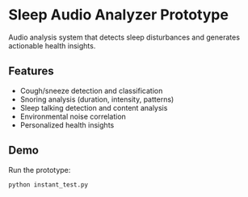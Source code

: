 # Sleep Audio Analyzer Prototype

Audio analysis system that detects sleep disturbances and generates actionable health insights.

## Features
- Cough/sneeze detection and classification
- Snoring analysis (duration, intensity, patterns)
- Sleep talking detection and content analysis
- Environmental noise correlation
- Personalized health insights

## Demo
Run the prototype:
```bash
python instant_test.py
